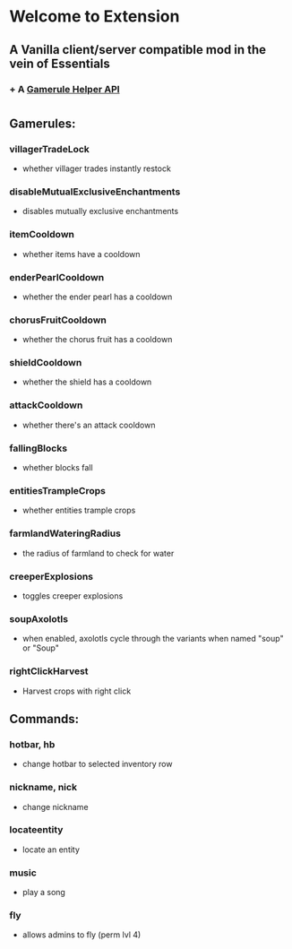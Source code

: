 # Welcome to Extension

## A Vanilla client/server compatible mod in the vein of Essentials

### \+ A [Gamerule Helper API](https://github.com/ClusterFluxMC/extension/blob/main/Gamerule-Helper-API.md)

#
## Gamerules:
### villagerTradeLock
- whether villager trades instantly restock

### disableMutualExclusiveEnchantments
- disables mutually exclusive enchantments

### itemCooldown
- whether items have a cooldown

### enderPearlCooldown
- whether the ender pearl has a cooldown

### chorusFruitCooldown
- whether the chorus fruit has a cooldown

### shieldCooldown
- whether the shield has a cooldown

### attackCooldown
- whether there's an attack cooldown

### fallingBlocks
- whether blocks fall

### entitiesTrampleCrops
- whether entities trample crops

### farmlandWateringRadius
- the radius of farmland to check for water

### creeperExplosions
- toggles creeper explosions

### soupAxolotls
- when enabled, axolotls cycle through the variants when named "soup" or "Soup"

### rightClickHarvest
- Harvest crops with right click


## Commands:
### hotbar, hb
- change hotbar to selected inventory row 

### nickname, nick
- change nickname

### locateentity
- locate an entity

### music
- play a song

### fly
- allows admins to fly (perm lvl 4)
